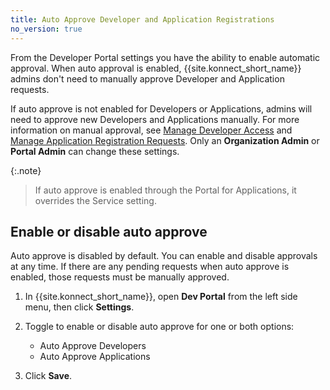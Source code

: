 ```yaml
---
title: Auto Approve Developer and Application Registrations
no_version: true
---
```


From the Developer Portal settings you have the ability to enable automatic approval. When auto approval is enabled, {{site.konnect_short_name}} admins don't
need to manually approve Developer and Application requests.

If auto approve is not enabled for Developers or Applications, admins will need to approve new Developers and Applications manually. For more information on manual approval, see [Manage Developer Access](/konnect/dev-portal/access-and-approval/manage-devs/) and [Manage Application Registration Requests](/konnect/dev-portal/applications/manage-app-reg-requests/). Only an **Organization Admin** or **Portal Admin** can change these settings.

{:.note}
> If auto approve is enabled through the Portal for Applications, it overrides the Service setting.

## Enable or disable auto approve

Auto approve is disabled by default. You can enable and disable approvals at any time. If there are any pending requests when auto approve is enabled, those requests must be manually approved.

1. In {{site.konnect_short_name}}, open **Dev Portal** from the left side menu, then click **Settings**.

2. Toggle to enable or disable auto approve for one or both options:
      * Auto Approve Developers
      * Auto Approve Applications

1. Click **Save**.
